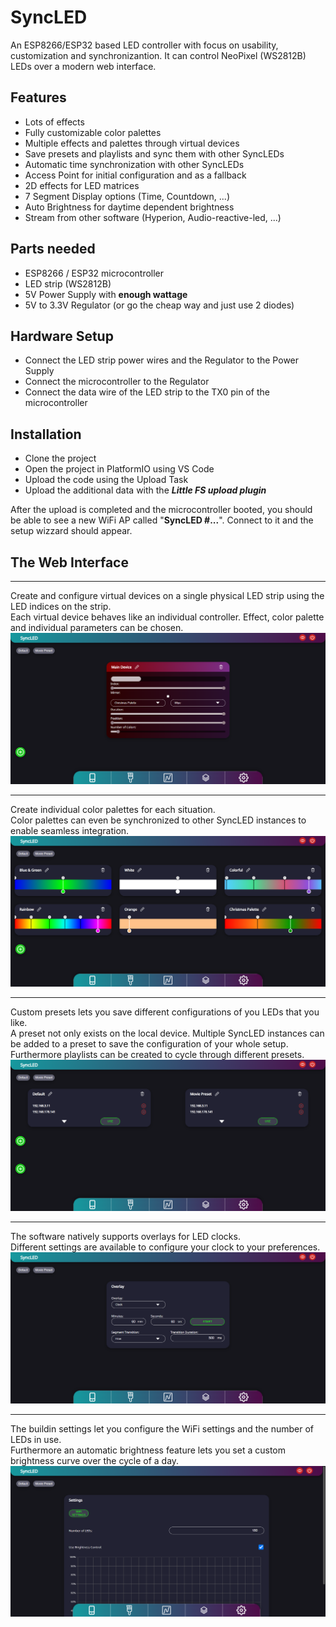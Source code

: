 # SyncLED

An ESP8266/ESP32 based LED controller with focus on usability, customization and synchronizantion. It can control NeoPixel (WS2812B) LEDs over a modern web interface.

## Features

- Lots of effects
- Fully customizable color palettes
- Multiple effects and palettes through virtual devices
- Save presets and playlists and sync them with other SyncLEDs
- Automatic time synchronization with other SyncLEDs
- Access Point for initial configuration and as a fallback
- 2D effects for LED matrices
- 7 Segment Display options (Time, Countdown, ...)
- Auto Brightness for daytime dependent brightness
- Stream from other software (Hyperion, Audio-reactive-led, ...)

## Parts needed
- ESP8266 / ESP32 microcontroller
- LED strip (WS2812B)
- 5V Power Supply with **enough wattage**
- 5V to 3.3V Regulator (or go the cheap way and just use 2 diodes)

## Hardware Setup
- Connect the LED strip power wires and the Regulator to the Power Supply
- Connect the microcontroller to the Regulator
- Connect the data wire of the LED strip to the TX0 pin of the microcontroller

## Installation
- Clone the project
- Open the project in PlatformIO using VS Code
- Upload the code using the Upload Task
- Upload the additional data with the ***Little FS upload plugin***

After the upload is completed and the microcontroller booted, you should be able to see a new WiFi AP called "**SyncLED #...**". Connect to it and the setup wizzard should appear.

## The Web Interface

---
Create and configure virtual devices on a single physical LED strip using the LED indices on the strip.\
Each virtual device behaves like an individual controller. Effect, color palette and individual parameters can be chosen.
![Virtual Device / Segment setup](./images/devices_screen.png)

---
Create individual color palettes for each situation.\
Color palettes can even be synchronized to other SyncLED instances to enable seamless integration.
![Create custom color palettes](./images/palettes_screen.png)

---
Custom presets lets you save different configurations of you LEDs that you like.\
A preset not only exists on the local device. Multiple SyncLED instances can be added to a preset to save the configuration of your whole setup.\
Furthermore playlists can be created to cycle through different presets.
![Create custom presets and playlists](./images/presets_screen.png)

---
The software natively supports overlays for LED clocks.\
Different settings are available to configure your clock to your preferences.
![Natively supports overlays for LED clocks](./images/overlay_screen.png)

---
The buildin settings let you configure the WiFi settings and the number of LEDs in use.\
Furthermore an automatic brightness feature lets you set a custom brightness curve over the cycle of a day.
![Settings](./images/settings_screen.png)